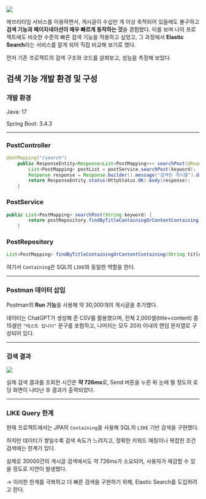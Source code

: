 ![](https://velog.velcdn.com/images/hariaus/post/31a41bc5-5631-4658-9a87-c78e9b70caa7/image.png)


에브리타임 서비스를 이용하면서, 게시글이 수십만 개 이상 축적되어 있음에도 불구하고 **검색 기능과 페이지네이션이 매우 빠르게 동작하는 것**을 경험했다. 이를 보며 나의 프로젝트에도 비슷한 수준의 빠른 검색 기능을 적용하고 싶었고, 그 과정에서 **Elastic Search**라는 서비스를 알게 되어 직접 비교해 보기로 했다.

먼저 기존 프로젝트의 검색 구조와 코드를 살펴보고, 성능을 측정해 보았다.

## 검색 기능 개발 환경 및 구성


### 개발 환경

Java: 17

Spring Boot: 3.4.3

---

### PostController

```java
@GetMapping("/search")
    public ResponseEntity<Response<List<PostMapping>>> searchPost(@RequestParam String keyword) {
        List<PostMapping> postList = postService.searchPost(keyword);
        Response response = Response.builder().message("검색된 게시물").data(postList).build();
        return ResponseEntity.status(HttpStatus.OK).body(response);
    }
```

### PostService

```java
public List<PostMapping> searchPost(String keyword) {
        return postRepository.findByTitleContainingOrContentContaining(keyword, keyword);
    }
```

### PostRepository

```java
List<PostMapping> findByTitleContainingOrContentContaining(String title, String content);
```

여기서 `Containing`은 SQL의 `LIKE`와 동일한 역할을 한다.

---

### Postman 데이터 삽입

Postman의 **Run 기능**을 사용해 약 30,000개의 게시글을 추가했다.

데이터는 ChatGPT가 생성해 준 CSV를 활용했으며, 전체 2,000셀(title+content) 중 15셀만 `"테스트 입니다"` 문구를 포함하고, 나머지는 모두 20자 이내의 랜덤 문자열로 구성되어 있다.

---

### 검색 결과

![](https://velog.velcdn.com/images/hariaus/post/e5e41379-c704-4703-aca1-fb25d0e5485b/image.png)


실제 검색 결과를 조회한 시간은 **약 726ms**로, Send 버튼을 누른 뒤 눈에 띌 정도의 로딩 화면이 나타난 후 결과가 출력되었다.

---

### LIKE Query 한계

현재 프로젝트에서는 JPA의 `Containing`을 사용해 SQL의 `LIKE` 기반 검색을 구현했다. 

하지만 데이터가 쌓일수록 검색 속도가 느려지고, 정확한 키워드 매칭이나 복잡한 조건 검색에는 한계가 있다. 

실제로 30000건의 게시글 검색에서도 약 726ms가 소요되어, 사용자가 체감할 수 있을 정도로 지연이 발생했다. 

→ 이러한 한계를 극복하고 더 빠른 검색을 구현하기 위해, Elastic Search를 도입하려고 한다.